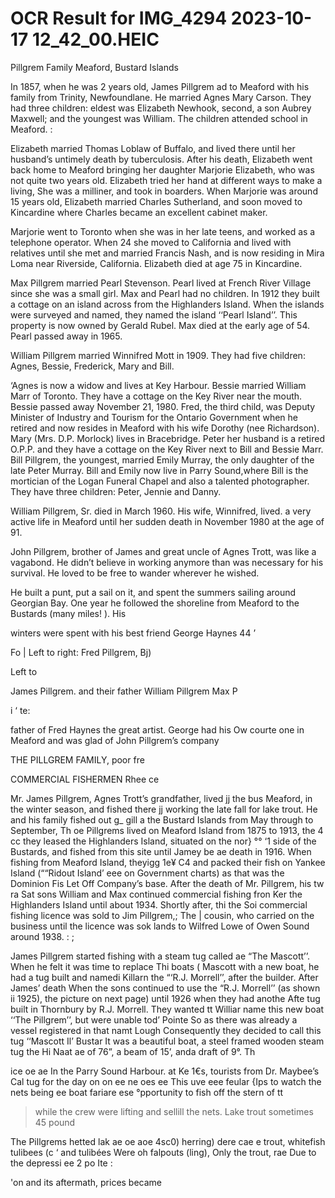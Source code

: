 # OCR Result for IMG_4294 2023-10-17 12_42_00.HEIC

Pillgrem Family
Meaford, Bustard Islands

In 1857, when he was 2 years old, James Pillgrem ad
to Meaford with his family from Trinity, Newfoundlane.
He married Agnes Mary Carson. They had three children:
eldest was Elizabeth Newhook, second, a son Aubrey
Maxwell; and the youngest was William. The children
attended school in Meaford. :

Elizabeth married Thomas Loblaw of Buffalo, and lived
there until her husband’s untimely death by tuberculosis.
After his death, Elizabeth went back home to Meaford
bringing her daughter Marjorie Elizabeth, who was not quite
two years old. Elizabeth tried her hand at different ways
to make a living, She was a milliner, and took in boarders.
When Marjorie was around 15 years old, Elizabeth married
Charles Sutherland, and soon moved to Kincardine where
Charles became an excellent cabinet maker.

Marjorie went to Toronto when she was in her late teens,
and worked as a telephone operator. When 24 she moved
to California and lived with relatives until she met and
married Francis Nash, and is now residing in Mira Loma
near Riverside, California. Elizabeth died at age 75 in
Kincardine.

Max Pillgrem married Pearl Stevenson. Pearl lived at
French River Village since she was a small girl. Max and
Pearl had no children. In 1912 they built a cottage on an
island across from the Highlanders Island. When the islands
were surveyed and named, they named the island ‘‘Pearl
Island’’. This property is now owned by Gerald Rubel. Max
died at the early age of 54. Pearl passed away in 1965.

William Pillgrem married Winnifred Mott in 1909. They
had five children: Agnes, Bessie, Frederick, Mary and Bill.

‘Agnes is now a widow and lives at Key Harbour. Bessie
married William Marr of Toronto. They have a cottage on
the Key River near the mouth. Bessie passed away November
21, 1980. Fred, the third child, was Deputy Minister of
Industry and Tourism for the Ontario Government when
he retired and now resides in Meaford with his wife Dorothy
(nee Richardson). Mary (Mrs. D.P. Morlock) lives in
Bracebridge. Peter her husband is a retired O.P.P. and they
have a cottage on the Key River next to Bill and Bessie
Marr. Bill Pillgrem, the youngest, married Emily Murray,
the only daughter of the late Peter Murray. Bill and Emily
now live in Parry Sound,where Bill is the mortician of the
Logan Funeral Chapel and also a talented photographer.
They have three children: Peter, Jennie and Danny.

William Pillgrem, Sr. died in March 1960. His wife,
Winnifred, lived. a very active life in Meaford until her
sudden death in November 1980 at the age of 91.

John Pillgrem, brother of James and great uncle of Agnes
Trott, was like a vagabond. He didn’t believe in working
anymore than was necessary for his survival. He loved to
be free to wander wherever he wished.

He built a punt, put a sail on it, and spent the summers
sailing around Georgian Bay. One year he followed the
shoreline from Meaford to the Bustards (many miles! ). His

winters were spent with his best friend George Haynes
44 ’

Fo |
Left to right: Fred Pillgrem, Bj)

Left to

James Pillgrem. and their father William Pillgrem Max P

i ‘ te:

father of Fred Haynes the great artist. George had his Ow courte
one in Meaford and was glad of John Pillgrem’s company

THE PILLGREM FAMILY, poor fre

COMMERCIAL FISHERMEN Rhee ce

Mr. James Pillgrem, Agnes Trott’s grandfather, lived jj the bus
Meaford, in the winter season, and fished there jj working
the late fall for lake trout. He and his family fished out g_ gill a
the Bustard Islands from May through to September, Th oe
Pillgrems lived on Meaford Island from 1875 to 1913, the 4 cc
they leased the Highlanders Island, situated on the nor} °° ‘1
side of the Bustards, and fished from this site until Jamey be ae
death in 1916. When fishing from Meaford Island, theyigg 1e¥ C4
and packed their fish on Yankee Island (““Ridout Island’ eee
on Government charts) as that was the Dominion Fis Let Off
Company’s base. After the death of Mr. Pillgrem, his tw ra Sat
sons William and Max continued commercial fishing fron Ker
the Highlanders Island until about 1934. Shortly after, thi the Soi
commercial fishing licence was sold to Jim Pillgrem,; The |
cousin, who carried on the business until the licence was sok lands
to Wilfred Lowe of Owen Sound around 1938. : ;

James Pillgrem started fishing with a steam tug called ae
“The Mascott’’. When he felt it was time to replace Thi boats (
Mascott with a new boat, he had a tug built and namedi Killarn
the “‘R.J. Morrell’’, after the builder. After James’ death When
the sons continued to use the “R.J. Morrell’’ (as shown ii 1925),
the picture on next page) until 1926 when they had anothe Afte
tug built in Thornbury by R.J. Morrell. They wanted tt Williar
name this new boat ‘‘The Pillgrem’’, but were unable tod’ Pointe
So as there was already a vessel registered in that namt Lough
Consequently they decided to call this tug ‘‘Mascott Il’ Bustar
It was a beautiful boat, a steel framed wooden steam tug the Hi
Naat ae of 76”, a beam of 15’, anda draft of 9°. Th

ice oe ae In the Parry Sound Harbour.
at Ke 1€s, tourists from Dr. Maybee’s Cal
tug for the day on on ee ne oes ee
This uve eee feular {Ips to watch the nets being ee
boat fariare ese °pportunity to fish off the stern of tt

> while the crew were lifting and sellill
the nets. Lake trout sometimes 45 pound

The Pillgrems hetted lak ae oe aoe 4sc0)
herring) dere cae e trout, whitefish tulibees (c ‘
and tulibées Were oh falpouts (ling), Only the trout, rae
Due to the depressi ee 2 po Ite :

'on and its aftermath, prices became

